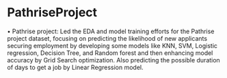 # PathriseProject
•	Pathrise project:  Led the EDA and model training efforts for the Pathrise project dataset,
focusing on predicting the likelihood of new applicants securing employment by developing 
some models like KNN, SVM, Logistic regression, Decision Tree, and Random forest and then
enhancing model accuracy by Grid Search optimization. Also predicting the possible
duration of days to get a job by Linear Regression model. 
